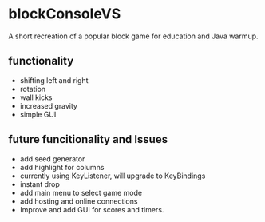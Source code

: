 # blockConsoleVS

A short recreation of a popular block game for education and Java warmup.
## functionality
* shifting left and right
* rotation
* wall kicks
* increased gravity
* simple GUI

## future funcitionality and Issues
* add seed generator
* add highlight for columns
* currently using KeyListener, will upgrade to KeyBindings
* instant drop
* add main menu to select game mode
* add hosting and online connections
* Improve and add GUI for scores and timers.
